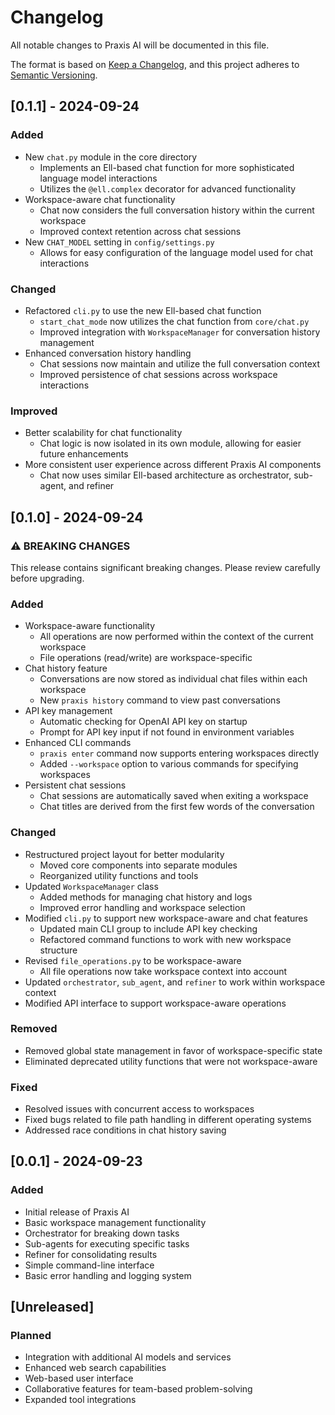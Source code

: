 # Changelog

All notable changes to Praxis AI will be documented in this file.

The format is based on [Keep a Changelog](https://keepachangelog.com/en/1.0.0/),
and this project adheres to [Semantic Versioning](https://semver.org/spec/v2.0.0.html).

## [0.1.1] - 2024-09-24

### Added

- New `chat.py` module in the core directory
  - Implements an Ell-based chat function for more sophisticated language model interactions
  - Utilizes the `@ell.complex` decorator for advanced functionality
- Workspace-aware chat functionality
  - Chat now considers the full conversation history within the current workspace
  - Improved context retention across chat sessions
- New `CHAT_MODEL` setting in `config/settings.py`
  - Allows for easy configuration of the language model used for chat interactions

### Changed

- Refactored `cli.py` to use the new Ell-based chat function
  - `start_chat_mode` now utilizes the chat function from `core/chat.py`
  - Improved integration with `WorkspaceManager` for conversation history management
- Enhanced conversation history handling
  - Chat sessions now maintain and utilize the full conversation context
  - Improved persistence of chat sessions across workspace interactions

### Improved

- Better scalability for chat functionality
  - Chat logic is now isolated in its own module, allowing for easier future enhancements
- More consistent user experience across different Praxis AI components
  - Chat now uses similar Ell-based architecture as orchestrator, sub-agent, and refiner

## [0.1.0] - 2024-09-24

### ⚠️ BREAKING CHANGES

This release contains significant breaking changes. Please review carefully before upgrading.

### Added

- Workspace-aware functionality
  - All operations are now performed within the context of the current workspace
  - File operations (read/write) are workspace-specific
- Chat history feature
  - Conversations are now stored as individual chat files within each workspace
  - New `praxis history` command to view past conversations
- API key management
  - Automatic checking for OpenAI API key on startup
  - Prompt for API key input if not found in environment variables
- Enhanced CLI commands
  - `praxis enter` command now supports entering workspaces directly
  - Added `--workspace` option to various commands for specifying workspaces
- Persistent chat sessions
  - Chat sessions are automatically saved when exiting a workspace
  - Chat titles are derived from the first few words of the conversation

### Changed

- Restructured project layout for better modularity
  - Moved core components into separate modules
  - Reorganized utility functions and tools
- Updated `WorkspaceManager` class
  - Added methods for managing chat history and logs
  - Improved error handling and workspace selection
- Modified `cli.py` to support new workspace-aware and chat features
  - Updated main CLI group to include API key checking
  - Refactored command functions to work with new workspace structure
- Revised `file_operations.py` to be workspace-aware
  - All file operations now take workspace context into account
- Updated `orchestrator`, `sub_agent`, and `refiner` to work within workspace context
- Modified API interface to support workspace-aware operations

### Removed

- Removed global state management in favor of workspace-specific state
- Eliminated deprecated utility functions that were not workspace-aware

### Fixed

- Resolved issues with concurrent access to workspaces
- Fixed bugs related to file path handling in different operating systems
- Addressed race conditions in chat history saving

## [0.0.1] - 2024-09-23

### Added

- Initial release of Praxis AI
- Basic workspace management functionality
- Orchestrator for breaking down tasks
- Sub-agents for executing specific tasks
- Refiner for consolidating results
- Simple command-line interface
- Basic error handling and logging system

## [Unreleased]

### Planned

- Integration with additional AI models and services
- Enhanced web search capabilities
- Web-based user interface
- Collaborative features for team-based problem-solving
- Expanded tool integrations
